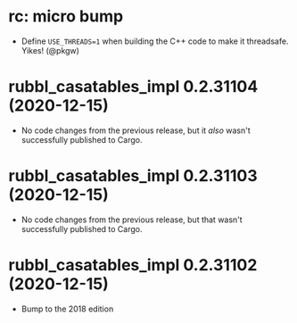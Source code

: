 # rc: micro bump

- Define `USE_THREADS=1` when building the C++ code to make it threadsafe. Yikes!
  (@pkgw)

# rubbl_casatables_impl 0.2.31104 (2020-12-15)

- No code changes from the previous release, but it *also* wasn't successfully
  published to Cargo.

# rubbl_casatables_impl 0.2.31103 (2020-12-15)

- No code changes from the previous release, but that wasn't successfully
  published to Cargo.

# rubbl_casatables_impl 0.2.31102 (2020-12-15)

- Bump to the 2018 edition
